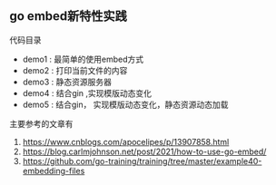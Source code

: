 ## go embed新特性实践

代码目录

* demo1 : 最简单的使用embed方式 
* demo2 : 打印当前文件的内容
* demo3 : 静态资源服务器
* demo4 : 结合gin ,实现模版动态变化
* demo5 : 结合gin， 实现模版动态变化，静态资源动态加载


主要参考的文章有

1. https://www.cnblogs.com/apocelipes/p/13907858.html
2. https://blog.carlmjohnson.net/post/2021/how-to-use-go-embed/
3. https://github.com/go-training/training/tree/master/example40-embedding-files

 
